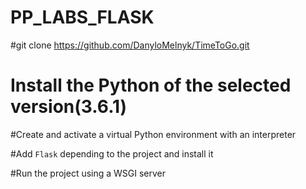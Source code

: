 # PP_LABS_FLASK

#git clone https://github.com/DanyloMelnyk/TimeToGo.git

# Install the Python of the selected version(3.6.1)

#Create and activate a virtual Python environment with an interpreter

#Add `Flask` depending to the project and install it

#Run the project using a WSGI server
